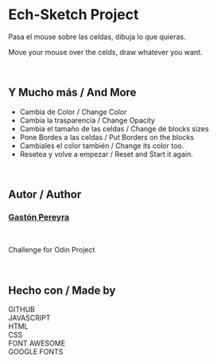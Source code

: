 <h1>Ech-Sketch Project</h1>
<p>Pasa el mouse sobre las celdas, dibuja lo que quieras.</p>
<p>Move your mouse over the celds, draw whatever you want.</p>
<br>
<h2>Y Mucho más / And More</h2>
<ul>
<li>Cambia de Color / Change Color</li>
<li>Cambia la trasparencia / Change Opacity</li>
<li>Cambia el tamaño de las celdas / Change de blocks sizes</li>
<li>Pone Bordes a las celdas / Put Borders on the blocks</li>
<li>Cambiales el color también / Change its color too.</li>
<li>Resetea y volve a empezar / Reset and Start it again.</li>
</ul>
<br>
<h2>Autor / Author</h2>
<h3><a href="https://twitter.com/gastonpereyra" target="_blank">Gastón Pereyra</a></h3>
<br>
<p>Challenge for Odin Project</p>
<br>
<h2>Hecho con / Made by</h2>
GITHUB<br>
JAVASCRIPT<br>
HTML<br>
CSS<br>
FONT AWESOME<br>
GOOGLE FONTS<br>
